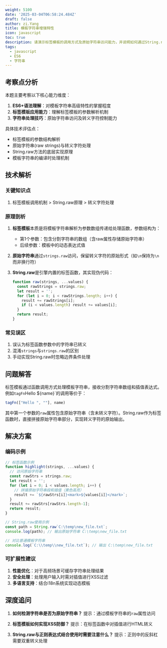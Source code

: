 ```yaml
---
weight: 5100
date: '2025-03-04T06:58:24.484Z'
draft: false
author: zi.Yang
title: 模板字符串增强特性
icon: javascript
toc: true
description: 请演示标签模板的调用方式及原始字符串访问能力，并说明如何通过String.raw实现转义字符的原始输出。
tags:
  - javascript
  - ES6
  - 字符串
---
```


## 考察点分析

本题主要考察以下核心能力维度：

1. **ES6+语法理解**：对模板字符串高级特性的掌握程度
2. **标签模板应用能力**：理解标签模板的参数解析机制
3. **字符串处理技巧**：原始字符串访问及转义字符控制能力

具体技术评估点：

- 标签模板的参数结构解析
- 原始字符串(raw strings)与转义字符处理
- String.raw方法的底层实现原理
- 模板字符串的编译时处理机制

## 技术解析

### 关键知识点

1. 标签模板调用机制 > String.raw原理 > 转义字符处理

### 原理剖析

1. **标签模板**本质是将模板字符串解析为参数数组传递给处理函数，参数结构为：
   - 第1个参数：包含分割字符串的数组（含raw属性存储原始字符串）
   - 后续参数：模板中的动态表达式值

2. **原始字符串**通过`strings.raw`访问，保留转义字符的原始形式（如`\n`保持为`\n`而非换行符）

3. **String.raw**是引擎内置的标签函数，其实现伪代码：

   ```javascript
   function raw(strings, ...values) {
     const rawStrings = strings.raw;
     let result = '';
     for (let i = 0; i < rawStrings.length; i++) {
       result += rawStrings[i];
       if (i < values.length) result += values[i];
     }
     return result;
   }
   ```

### 常见误区

1. 误认为标签函数参数中的字符串已转义
2. 混淆`strings`与`strings.raw`的区别
3. 手动实现String.raw时忽略边界条件处理

## 问题解答

标签模板通过函数调用方式处理模板字符串，接收分割字符串数组和插值表达式。例如`tagFn`Hello ${name}`的调用等价于：

```javascript
tagFn(["Hello ", ""], name)
```

其中第一个参数的`raw`属性包含原始字符串（含未转义字符）。String.raw作为标签函数时，直接拼接原始字符串部分，实现转义字符的原始输出。

## 解决方案

### 编码示例

```javascript
// 标签函数示例
function highlight(strings, ...values) {
  // 访问原始字符串
  const rawStrs = strings.raw; 
  let result = '';
  for (let i = 0; i < values.length; i++) {
    // 拼接原始字符串段和插值（黄色高亮）
    result += `${rawStrs[i]}<mark>${values[i]}</mark>`;
  }
  result += rawStrs[rawStrs.length-1];
  return result;
}

// String.raw使用示例
const path = String.raw`C:\temp\new_file.txt`;
console.log(path); // 输出原始字符串 C:\temp\new_file.txt

// 对比普通模板字符串
console.log(`C:\\temp\\new_file.txt`); // 输出 C:\temp\new_file.txt
```

### 可扩展性建议

1. **性能优化**：对于高频场景可缓存字符串处理结果
2. **安全处理**：处理用户输入时需对插值进行XSS过滤
3. **多语言支持**：结合i18n系统实现动态模板

## 深度追问

1. **如何检测字符串是否为原始字符串？**
   提示：通过模板字符串的`raw`属性访问

2. **标签模板如何实现XSS防御？**
   提示：在标签函数中对插值进行HTML转义

3. **String.raw与正则表达式结合使用时需要注意什么？**
   提示：正则中的反斜杠需要双重转义处理
